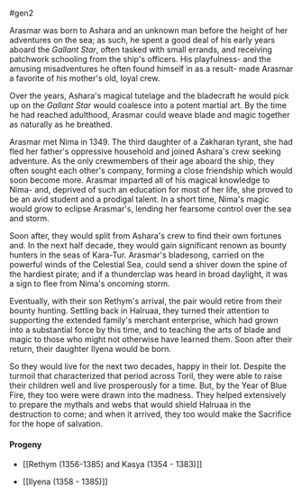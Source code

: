 #gen2 

Arasmar was born to Ashara and an unknown man before the height of her adventures on the sea; as such, he spent a good deal of his early years aboard the *Gallant Star*, often tasked with small errands, and receiving patchwork schooling from the ship's officers. His playfulness- and the amusing misadventures he often found himself in as a result- made Arasmar a favorite of his mother's old, loyal crew.  

Over the years, Ashara's magical tutelage and the bladecraft he would pick up on the *Gallant Star* would coalesce into a potent martial art. By the time he had reached adulthood, Arasmar could weave blade and magic together as naturally as he breathed.

Arasmar met Nima in 1349. The third daughter of a Zakharan tyrant, she had fled her father's oppressive household and joined Ashara's crew seeking adventure. As the only crewmembers of their age aboard the ship, they often sought each other's company, forming a close friendship which would soon become more. Arasmar imparted all of his magical knowledge to Nima- and, deprived of such an education for most of her life, she proved to be an avid student and a prodigal talent. In a short time, Nima's magic would grow to eclipse Arasmar's, lending her fearsome control over the sea and storm.

Soon after, they would split from Ashara's crew to find their own fortunes and. In the next half decade, they would gain significant renown as bounty hunters in the seas of Kara-Tur. Arasmar's bladesong, carried on the powerful winds of the Celestial Sea, could send a shiver down the spine of the hardiest pirate; and if a thunderclap was heard in broad daylight, it was a sign to flee from Nima's oncoming storm.

Eventually, with their son Rethym's arrival, the pair would retire from their bounty hunting. Settling back in Halruaa, they turned their attention to supporting the extended family's merchant enterprise, which had grown into a substantial force by this time, and to teaching the arts of blade and magic to those who might not otherwise have learned them. Soon after their return, their daughter Ilyena would be born.

So they would live for the next two decades, happy in their lot. Despite the turmoil that characterized that period across Toril, they were able to raise their children well and live prosperously for a time. But, by the Year of Blue Fire, they too were were drawn into the madness. They helped extensively to prepare the mythals and webs that would shield Halruaa in the destruction to come; and when it arrived, they too would make the Sacrifice for the hope of salvation.   

#### Progeny
* [[Rethym (1356-1385) and Kasya (1354 - 1383)]]
- [[Ilyena (1358 - 1385)]]
